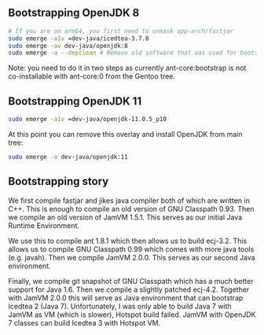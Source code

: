 ## Bootstrapping OpenJDK 8

```sh
# If you are on arm64, you first need to unmask app-arch/fastjar
sudo emerge -a1v =dev-java/icedtea-3.7.0
sudo emerge -av dev-java/openjdk:8
sudo emerge -a --depclean # Remove old software that was used for bootstrapping
```

Note: you need to do it in two steps as currently ant-core:bootstrap is not co-installable
with ant-core:0 from the Gentoo tree.

## Bootstrapping OpenJDK 11
```sh
sudo emerge -a1v =dev-java/openjdk-11.0.5_p10
```
At this point you can remove this overlay and install OpenJDK from main tree:
```sh
sudo emerge -a dev-java/openjdk:11
```

## Bootstrapping story

We first compile fastjar and jikes java compiler both of which are written in C++.
This is enough to compile an old version of GNU Classpath 0.93. Then we compile an old
version of JamVM 1.5.1. This serves as our initial Java Runtime Environment.

We use this to compile ant 1.8.1 which then allows us to build ecj-3.2. This allows us
to compile GNU Classpath 0.99 which comes with more java tools (e.g. javah). Then we
compile JamVM 2.0.0. This serves as our second Java environment.

Finally, we compile git snapshot of GNU Classpath which has a much better support for Java 1.6.
Then we compile a slightly patched ecj-4.2. Together with JamVM 2.0.0 this will serve as
Java environment that can bootstrap Icedtea 2 (Java 7). Unfortunately, I was only able to build
Java 7 with JamVM as VM (which is slower), Hotspot build failed. JamVM with OpenJDK 7 classes
can build Icedtea 3 with Hotspot VM.
